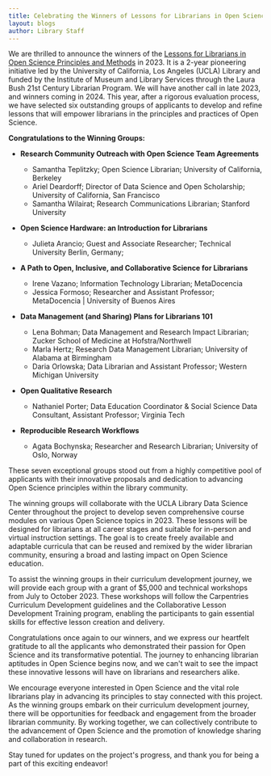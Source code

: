 ```yaml
---
title: Celebrating the Winners of Lessons for Librarians in Open Science Principles and Methods in 2023
layout: blogs
author: Library Staff
---
```



We are thrilled to announce the winners of the <a href="https://ucla-imls-open-sci.info/cfp">Lessons for Librarians in Open Science Principles and Methods</a> in 2023. It is a 2-year pioneering initiative led by the University of California, Los Angeles (UCLA) Library and funded by the Institute of Museum and Library Services through the Laura Bush 21st Century Librarian Program. We will have another call in late 2023, and winners coming in 2024. This year,  after a rigorous evaluation process, we have selected six outstanding groups of applicants to develop and refine lessons that will empower librarians in the principles and practices of Open Science.

**Congratulations to the Winning Groups:**

- **Research Community Outreach with Open Science Team Agreements**
    - Samantha Teplitzky; Open Science Librarian; University of California, Berkeley
    - Ariel Deardorff; Director of Data Science and Open Scholarship; University of California, San Francisco
    - Samantha Wilairat; Research Communications Librarian; Stanford University

- **Open Science Hardware: an Introduction for Librarians**
    - Julieta Arancio; Guest and Associate Researcher; Technical University Berlin, Germany;

- **A Path to Open, Inclusive, and Collaborative Science for Librarians**
    - Irene Vazano; Information Technology Librarian; MetaDocencia
    - Jessica Formoso; Researcher and Assistant Professor; MetaDocencia | University of Buenos Aires

- **Data Management (and Sharing) Plans for Librarians 101**
    - Lena Bohman; Data Management and Research Impact Librarian; Zucker School of Medicine at Hofstra/Northwell
    - Marla Hertz; Research Data Management Librarian; University of Alabama at Birmingham
    - Daria Orlowska; Data Librarian and Assistant Professor; Western Michigan University

- **Open Qualitative Research**
    - Nathaniel Porter; Data Education Coordinator & Social Science Data Consultant, Assistant Professor; Virginia Tech

- **Reproducible Research Workflows**
    - Agata Bochynska; Researcher and Research Librarian; University of Oslo, Norway

These seven exceptional groups stood out from a highly competitive pool of applicants with their innovative proposals and dedication to advancing Open Science principles within the library community.

The winning groups will collaborate with the UCLA Library Data Science Center throughout the project to develop seven comprehensive course modules on various Open Science topics in 2023. These lessons will be designed for librarians at all career stages and suitable for in-person and virtual instruction settings. The goal is to create freely available and adaptable curricula that can be reused and remixed by the wider librarian community, ensuring a broad and lasting impact on Open Science education.

To assist the winning groups in their curriculum development journey, we will provide each group with a grant of $5,000 and technical workshops from July to October 2023. These workshops will follow the Carpentries Curriculum Development guidelines and the Collaborative Lesson Development Training program, enabling the participants to gain essential skills for effective lesson creation and delivery.

Congratulations once again to our winners, and we express our heartfelt gratitude to all the applicants who demonstrated their passion for Open Science and its transformative potential. The journey to enhancing librarian aptitudes in Open Science begins now, and we can't wait to see the impact these innovative lessons will have on librarians and researchers alike.

We encourage everyone interested in Open Science and the vital role librarians play in advancing its principles to stay connected with this project. As the winning groups embark on their curriculum development journey, there will be opportunities for feedback and engagement from the broader librarian community. By working together, we can collectively contribute to the advancement of Open Science and the promotion of knowledge sharing and collaboration in research.

Stay tuned for updates on the project's progress, and thank you for being a part of this exciting endeavor!

